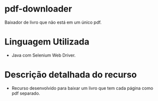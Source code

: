 # pdf-downloader
Baixador de livro que não está em um único pdf.

# Linguagem Utilizada

- Java com Selenium Web Driver.

# Descrição detalhada do recurso

- Recurso desenvolvido para baixar um livro que tem cada página como pdf separado.
